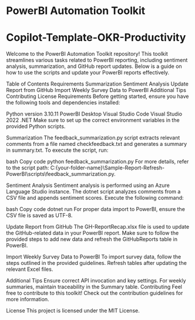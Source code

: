# PowerBI Automation Toolkit 
# Copilot-Template-OKR-Productivity

Welcome to the PowerBI Automation Toolkit repository! This toolkit streamlines various tasks related to PowerBI reporting, including sentiment analysis, summarization, and GitHub report updates. Below is a guide on how to use the scripts and update your PowerBI reports effectively.

Table of Contents
Requirements
Summarization
Sentiment Analysis
Update Report from GitHub
Import Weekly Survey Data to PowerBI
Additional Tips
Contributing
License
Requirements
Before getting started, ensure you have the following tools and dependencies installed:

Python version 3.10.11
PowerBI Desktop
Visual Studio Code
Visual Studio 2022
.NET
Make sure to set up the correct environment variables in the provided Python scripts.

Summarization
The feedback_summarization.py script extracts relevant comments from a file named checkfeedback.txt and generates a summary in summary.txt. To execute the script, run:

bash
Copy code
python feedback_summarization.py
For more details, refer to the script path: C:\{your-folder-name}\Sample-Report-Refresh-PowerBI\scripts\feedback_summarization.py.

Sentiment Analysis
Sentiment analysis is performed using an Azure Language Studio instance. The dotnet script analyzes comments from a CSV file and appends sentiment scores. Execute the following command:

bash
Copy code
dotnet run <ruta-fichero-csv>
For proper data import to PowerBI, ensure the CSV file is saved as UTF-8.

Update Report from GitHub
The GH-ReportRecap.xlsx file is used to update the GitHub-related data in your PowerBI report. Make sure to follow the provided steps to add new data and refresh the GitHubReports table in PowerBI.

Import Weekly Survey Data to PowerBI
To import survey data, follow the steps outlined in the provided guidelines. Refresh tables after updating the relevant Excel files.

Additional Tips
Ensure correct API invocation and key settings.
For weekly summaries, maintain traceability in the Summary table.
Contributing
Feel free to contribute to this toolkit! Check out the contribution guidelines for more information.

License
This project is licensed under the MIT License.
